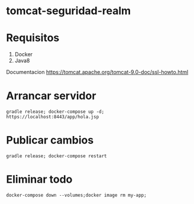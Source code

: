 # tomcat-seguridad-realm

# Requisitos 
1. Docker 
2. Java8


Documentacion 
https://tomcat.apache.org/tomcat-9.0-doc/ssl-howto.html


# Arrancar servidor 
```
gradle release; docker-compose up -d;
https://localhost:8443/app/hola.jsp
```

# Publicar cambios
```
gradle release; docker-compose restart
```

# Eliminar todo
```
docker-compose down --volumes;docker image rm my-app;
```

